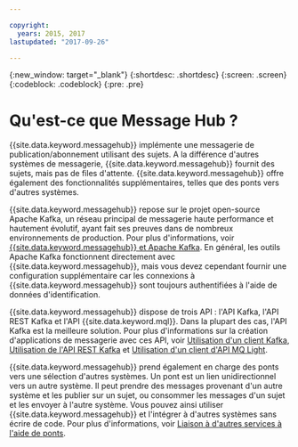 ```yaml
---

copyright:
  years: 2015, 2017
lastupdated: "2017-09-26"

---
```


{:new_window: target="_blank"}
{:shortdesc: .shortdesc}
{:screen: .screen}
{:codeblock: .codeblock}
{:pre: .pre}

# Qu'est-ce que Message Hub ?

{{site.data.keyword.messagehub}} implémente une messagerie de publication/abonnement utilisant des sujets. A
la différence d'autres systèmes de messagerie, {{site.data.keyword.messagehub}} fournit des sujets, mais pas de files d'attente. {{site.data.keyword.messagehub}} offre également des fonctionnalités supplémentaires, telles que des ponts vers d'autres systèmes.

{{site.data.keyword.messagehub}} repose sur le projet open-source Apache Kafka, un réseau principal de messagerie haute performance et hautement évolutif, ayant fait ses preuves dans de nombreux environnements de production. Pour plus d'informations, voir [{{site.data.keyword.messagehub}} et Apache Kafka](/docs/services/MessageHub/messagehub073.html).
En général, les outils Apache Kafka fonctionnent directement avec {{site.data.keyword.messagehub}}, mais vous devez cependant fournir une configuration supplémentaire car les connexions à {{site.data.keyword.messagehub}} sont toujours authentifiées à l'aide de données d'identification.

{{site.data.keyword.messagehub}} dispose de trois API : l'API Kafka, l'API REST Kafka et l'API {{site.data.keyword.mql}}.
Dans la plupart des cas, l'API Kafka est la meilleure solution. Pour plus d'informations sur la création d'applications de messagerie avec ces API, voir [Utilisation d'un client Kafka](/docs/services/MessageHub/messagehub050.html), [Utilisation de l'API REST Kafka](/docs/services/MessageHub/messagehub025.html) et [Utilisation d'un client d'API MQ Light](/docs/services/MessageHub/messagehub075.html).

{{site.data.keyword.messagehub}} prend également en charge des ponts vers
une sélection d'autres systèmes. Un pont est un lien unidirectionnel vers un autre système. Il
peut prendre des messages provenant d'un autre système et les publier sur un sujet,
ou consommer les messages d'un sujet et les envoyer à l'autre système. Vous pouvez ainsi
utiliser {{site.data.keyword.messagehub}} et l'intégrer à d'autres systèmes sans écrire de code. Pour
plus d'informations, voir [Liaison à d'autres services à l'aide de ponts](/docs/services/MessageHub/messagehub088.html).
